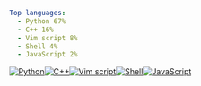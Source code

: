``` yaml
Top languages:
  - Python 67%
  - C++ 16%
  - Vim script 8%
  - Shell 4%
  - JavaScript 2%
```

[![Python](https://via.placeholder.com/120x10/3572A5/?text=+)](https://github.com/search?l=Python&q=user%3Aqiz-li+language%3APython&type=code)[![C++](https://via.placeholder.com/28x10/f34b7d/?text=+)](https://github.com/search?l=C++&q=user%3Aqiz-li+language%3AC++&type=code)[![Vim script](https://via.placeholder.com/14x10/199f4b/?text=+)](https://github.com/search?l=Vim+script&q=user%3Aqiz-li+language%3AVimscript&type=code)[![Shell](https://via.placeholder.com/7x10/89e051/?text=+)](https://github.com/search?l=Shell&q=user%3Aqiz-li+language%3AShell&type=code)[![JavaScript](https://via.placeholder.com/3x10/f1e05a/?text=+)](https://github.com/search?l=JavaScript&q=user%3Aqiz-li+language%3AJavaScript&type=code)
